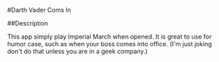 #Darth Vader Coms In

##Description

This app simply play Imperial March when opened.
It is great to use for humor case, such as when your boss comes into office.
(I'm just joking don't do that unless you are in a geek company.)

